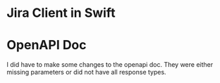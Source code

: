 #  Jira Client in Swift

# OpenAPI Doc
I did have to make some changes to the openapi doc. They were either missing parameters or did not have all response types.

